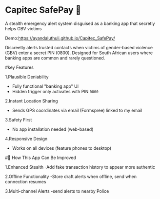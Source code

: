 #  Capitec SafePay :bank: 
A stealth emergency alert system disguised as a banking app that secretly helps GBV victims

Demo:https://ayandaluthuli.github.io/Capitec_SafePay/

Discreetly alerts trusted contacts when victims of gender-based violence (GBV) enter a secret PIN (0800). 
Designed for South African users where banking apps are common and rarely questioned.

#key Features 

1.Plausible Deniability
  - Fully functional "banking app" UI  
  - Hidden trigger only activates with PIN `0800`  

2.Instant Location Sharing
  - Sends GPS coordinates via email (Formspree)  linked to my email 
  
 3.Safety First
  - No app installation needed (web-based)  
    
  4.Responsive Design
  - Works on all devices (feature phones to desktop)  


#🚀 How This App Can Be Improved

1.Enhanced Stealth
-Add fake transaction history to appear more authentic

2.Offline Functionality
-Store draft alerts when offline, send when connection resumes

3.Multi-channel Alerts
-send alerts to nearby Police 
